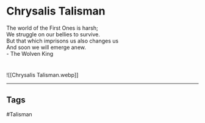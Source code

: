 # Chrysalis Talisman
The world of the First Ones is harsh;  
We struggle on our bellies to survive.  
But that which imprisons us also changes us  
And soon we will emerge anew.  
\- The Wolven King

#
![[Chrysalis Talisman.webp]]

---
## Tags
#Talisman 